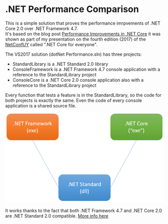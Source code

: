 # .NET Performance Comparison

This is a simple solution that proves the performance imrpvements of .NET Core 2.0 over .NET Framework 4.7.  
It's based on the blog post [Performance Improvements in .NET Core](https://blogs.msdn.microsoft.com/dotnet/2017/06/07/performance-improvements-in-net-core/) it was shown as part of my presentation on the fourth edition (2017) of the [NetConfUY](http://netconf.uy) called ".NET Core for everyone".

The VS2017 solution (dotNet Performance.sln) has three projects:
- StandardLibrary is a .NET Standard 2.0 library
- ConsoleFramework is a .NET Framework 4.7 console application with a reference to the StandardLibrary project
- ConsoleCore is a .NET Core 2.0 console application also with a reference to the StandardLibrary project

Every function that tests a feature is in the StandardLibrary, so the code for both projects is exactly the same. Even the code of every console application is a shared source file.

<img src="components.png" alt="solution" width="700">

It works thanks to the fact that both .NET Framework 4.7 and .NET Core 2.0 are .NET Standard 2.0 compatible. [More info here](https://docs.microsoft.com/en-us/dotnet/standard/net-standard)
